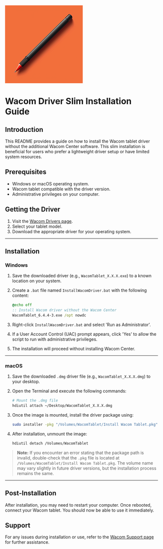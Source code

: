![Wacom Driver Slim Installation Guide](icon.png)

# Wacom Driver Slim Installation Guide

## Introduction
This README provides a guide on how to install the Wacom tablet driver without the additional Wacom Center software. This slim installation is beneficial for users who prefer a lightweight driver setup or have limited system resources.

## Prerequisites
- Windows or macOS operating system.
- Wacom tablet compatible with the driver version.
- Administrative privileges on your computer.

## Getting the Driver
1. Visit the [Wacom Drivers page](https://www.wacom.com/en/support/product-support/drivers).
2. Select your tablet model.
3. Download the appropriate driver for your operating system.

---

## Installation

### Windows

1. Save the downloaded driver (e.g., `WacomTablet_X.X.X.exe`) to a known location on your system.
2. Create a `.bat` file named `InstallWacomDriver.bat` with the following content:

    ```bat
    @echo off
    :: Install Wacom driver without the Wacom Center
    WacomTablet_6.4.4-3.exe /opt nowdc
    ```

3. Right-click `InstallWacomDriver.bat` and select 'Run as Administrator'.
4. If a User Account Control (UAC) prompt appears, click 'Yes' to allow the script to run with administrative privileges.
5. The installation will proceed without installing Wacom Center.

---

### macOS

1. Save the downloaded `.dmg` driver file (e.g., `WacomTablet_X.X.X.dmg`) to your desktop.
2. Open the Terminal and execute the following commands:

    ```bash
    # Mount the .dmg file
    hdiutil attach ~/Desktop/WacomTablet_X.X.X.dmg
    ```

3. Once the image is mounted, install the driver package using:

    ```bash
    sudo installer -pkg "/Volumes/WacomTablet/Install Wacom Tablet.pkg" -target /
    ```

4. After installation, unmount the image:

    ```bash
    hdiutil detach /Volumes/WacomTablet
    ```

> **Note:** If you encounter an error stating that the package path is invalid, double-check that the `.pkg` file is located at `/Volumes/WacomTablet/Install Wacom Tablet.pkg`. The volume name may vary slightly in future driver versions, but the installation process remains the same.

---

## Post-Installation
After installation, you may need to restart your computer. Once rebooted, connect your Wacom tablet. You should now be able to use it immediately.

## Support
For any issues during installation or use, refer to the [Wacom Support page](https://www.wacom.com/en/support) for further assistance.
